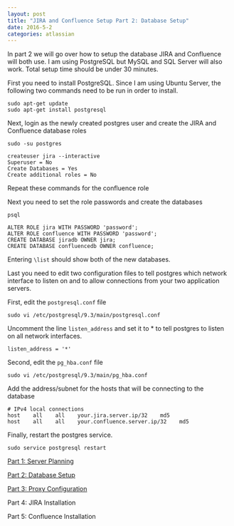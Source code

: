 ```yaml
---
layout: post
title: "JIRA and Confluence Setup Part 2: Database Setup"
date: 2016-5-2
categories: atlassian
---
```

In part 2 we will go over how to setup the database JIRA and Confluence will both use. I am using PostgreSQL but MySQL and SQL Server will also work. Total setup time should be under 30 minutes.

First you need to install PostgreSQL. Since I am using Ubuntu Server, the following two commands need to be run in order to install.

    sudo apt-get update
    sudo apt-get install postgresql

Next, login as the newly created postgres user and create the JIRA and Confluence database roles

    sudo -su postgres

    createuser jira --interactive
    Superuser = No
    Create Databases = Yes
    Create additional roles = No

Repeat these commands for the confluence role

Next you need to set the role passwords and create the databases

    psql

    ALTER ROLE jira WITH PASSWORD 'password';
    ALTER ROLE confluence WITH PASSWORD 'password';
    CREATE DATABASE jiradb OWNER jira;
    CREATE DATABASE confluencedb OWNER confluence;

Entering `\list` should show both of the new databases.

Last you need to edit two configuration files to tell postgres which network interface to listen on and to allow connections from your two application servers.

First, edit the `postgresql.conf` file

    sudo vi /etc/postgresql/9.3/main/postgresql.conf

Uncomment the line `listen_address` and set it to * to tell postgres to listen on all network interfaces.

    listen_address = '*'

Second, edit the `pg_hba.conf` file

    sudo vi /etc/postgresql/9.3/main/pg_hba.conf

Add the address/subnet for the hosts that will be connecting to the database

    # IPv4 local connections
    host    all    all    your.jira.server.ip/32    md5
    host    all    all    your.confluence.server.ip/32    md5

Finally, restart the postgres service.

    sudo service postgresql restart

[Part 1: Server Planning](http://michaelpatterson.me/atlassian/2016/05/01/jira-confluence-setup-part-1.html)

[Part 2: Database Setup](http://michaelpatterson.me/atlassian/2016/05/02/jira-confluence-setup-part-2.html)

[Part 3: Proxy Configuration](http://michaelpatterson.me/atlassian/2016/05/08/jira-confluence-setup-part-3.html)

Part 4: JIRA Installation

Part 5: Confluence Installation
